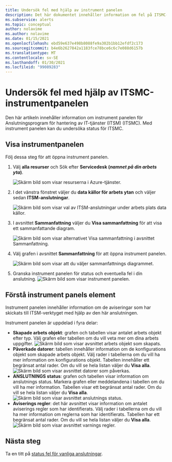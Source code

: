 ```yaml
---
title: Undersök fel med hjälp av instrument panelen
description: Det här dokumentet innehåller information om fel på ITSMC-instrumentpanelen.
ms.subservice: alerts
ms.topic: conceptual
author: nolavime
ms.author: nolavime
ms.date: 01/15/2021
ms.openlocfilehash: ebd59e637e498b8088fe9a302b1bb12efdf2c173
ms.sourcegitcommit: b4e6b2627842a1183fce78bce6c6c7e088d6157b
ms.translationtype: MT
ms.contentlocale: sv-SE
ms.lasthandoff: 01/30/2021
ms.locfileid: "99089283"
---
```

# <a name="investigate-errors-by-using-the-itsmc-dashboard"></a>Undersök fel med hjälp av ITSMC-instrumentpanelen

Den här artikeln innehåller information om instrument panelen för Anslutningsprogram för hantering av IT-tjänster (ITSM) (ITSMC). Med instrument panelen kan du undersöka status för ITSMC.

## <a name="view-the-dashboard"></a>Visa instrumentpanelen

Följ dessa steg för att öppna instrument panelen.

1. Välj **alla resurser** och Sök efter **Servicedesk (*namnet på din arbets yta*)**.

   ![Skärm bild som visar resurserna i Azure-tjänster.](media/itsmc-definition/create-new-connection-from-resource.png)

1. I det vänstra fönstret väljer du **data källor för arbets ytan** och väljer sedan **ITSM-anslutningar**.

   ![Skärm bild som visar val av ITSM-anslutningar under arbets plats data källor.](media/itsmc-overview/add-new-itsm-connection.png)

1. I avsnittet **Sammanfattning** väljer du **Visa sammanfattning** för att visa ett sammanfattande diagram.

    ![Skärm bild som visar alternativet Visa sammanfattning i avsnittet Sammanfattning.](media/itsmc-resync-servicenow/dashboard-view-summary.png)

1. Välj grafen i avsnittet **Sammanfattning** för att öppna instrument panelen.

    ![Skärm bild som visar att du väljer sammanfattnings diagrammet.](media/itsmc-resync-servicenow/dashboard-graph-click.png)

1. Granska instrument panelen för status och eventuella fel i din anslutning.
    ![Skärm bild som visar instrument panelen.](media/itsmc-resync-servicenow/connector-dashboard.png)

## <a name="understand-dashboard-elements"></a>Förstå instrument panels element

Instrument panelen innehåller information om de aviseringar som har skickats till ITSM-verktyget med hjälp av den här anslutningen.

Instrument panelen är uppdelad i fyra delar:

- **Skapade arbets objekt**: grafen och tabellen visar antalet arbets objekt efter typ. Välj grafen eller tabellen om du vill veta mer om dina arbets uppgifter.
      ![Skärm bild som visar avsnittet arbets objekt som skapats.](media/itsmc-resync-servicenow/itsm-dashboard-workitems.png)
- **Påverkade datorer**: tabellen innehåller information om de konfigurations objekt som skapade arbets objekt.
      Välj rader i tabellerna om du vill ha mer information om konfigurations objekt.
      Tabellen innehåller ett begränsat antal rader. Om du vill se hela listan väljer du **Visa alla**.
      ![Skärm bild som visar avsnittet datorer som påverkas.](media/itsmc-resync-servicenow/itsm-dashboard-impacted-comp.png)
- **ANSLUTNINGS status**: grafen och tabellen visar information om anslutnings status. Markera grafen eller meddelandena i tabellen om du vill ha mer information. Tabellen visar ett begränsat antal rader. Om du vill se hela listan väljer du **Visa alla**.
      ![Skärm bild som visar avsnittet anslutnings status.](media/itsmc-resync-servicenow/itsm-dashboard-connector-status.png)
- **Aviserings regler**: det här avsnittet visar information om antalet aviserings regler som har identifierats. Välj rader i tabellerna om du vill ha mer information om reglerna som har identifierats. Tabellen har ett begränsat antal rader. Om du vill se hela listan väljer du **Visa alla**.
      ![Skärm bild som visar avsnittet varnings regler.](media/itsmc-resync-servicenow/itsm-dashboard-alert-rules.png)

## <a name="next-steps"></a>Nästa steg

Ta en titt på [status fel för vanliga anslutningar](itsmc-dashboard-errors.md).
